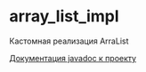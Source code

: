 # array_list_impl

Кастомная реализация ArraList

[Документация javadoc к проекту](https://valentinkd3.github.io/array_list_impl/)

